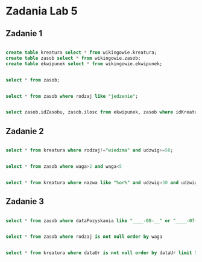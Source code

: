 # Zadania Lab 5
## Zadanie 1
```sql

create table kreatura select * from wikingowie.kreatura;
create table zasob select * from wikingowie.zasob;
create table ekwipunek select * from wikingowie.ekwipunek;

```
```sql

select * from zasob;

```
```sql

select * from zasob where rodzaj like "jedzenie";

```
```sql

select zasob.idZasobu, zasob.ilosc from ekwipunek, zasob where idKreatury like "1" or "3" or "5"

```

## Zadanie 2
```sql

select * from kreatura where rodzaj!="wiedzma" and udzwig>=50;

```
```sql

select * from zasob where waga>2 and waga<5

```
```sql

select * from kreatura where nazwa like "%or%" and udzwig>30 and udzwig<70;

```

## Zadanie 3
```sql

select * from zasob where dataPozyskania like "____-08-__" or "____-07-__"

```
```sql

select * from zasob where rodzaj is not null order by waga

```
```sql

select * from kreatura where dataUr is not null order by dataUr limit 5;

```
